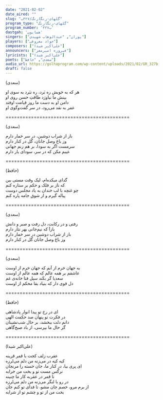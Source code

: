 ```yaml
---
date: "2021-02-02"
date_aired: ""
slug: "گلهای-رنگارنگ/۳۲۷ب"
program_type: "گلهای-رنگارنگ"
program_number: '۳۲۷ب'
dastgah: 'همایون'
singers: ["پوران", "عبدالوهاب شهیدی"]
players: ["جواد معروفی"]
composers: ["علی‌اکبر شیدا"]
announcers: ["فیروزه امیرمعز"]
lyricists: ["علی‌اکبر شیدا"]
poets: ["سعدی", "حافظ"]
audio_url: https://golhaprogram.com/wp-content/uploads/2021/02/GR_327b.mp3
draft: false
---
```


(سعدی)  

هر که به خویش ره بَرد، ره نبَرد به سوی او  
بینش ما نیاورَد طاقتِ حسن روی او  
دامن او به دست ما روز قیامت اوفتد  
عمر به نقد می‌رود، در سر گفت‌وگوی او  

============================================  

(سعدی)  

باز از شراب دوشین، در سر خمار دارم  
وز باغ وصل جانان، گل در کنار دارم  
سرمست اگر به سودا، بر هم زنم جهانی  
عیبم مکن که در سر، سودای یار دارم  

============================================  

(حافظ)  

گدای میکده‌ام، لیک وقت مستی بین  
که ناز بر فلک و حکم بر ستاره کنم  
چو غنچه با لب خندان به یاد مجلس دوست  
پیاله گیرم و از شوق جامه پاره کنم  

============================================  

(سعدی)  

رفتی و در رکابت، دل رفت و صبر و دانش  
بازآ که نیم‌جانی بهر نثار دارم  
باز از شراب دوشین در سر خمار دارم  
وز باغ وصل جانان گل در كنار دارم  

============================================  

(سعدی)  

به جهان خرم از آنم که جهان خرم از اوست  
عاشقم بر همه عالم که همه عالم از اوست  
سعدیا گر بکَند سیل فنا خانه‌ی غم  
دل قوی دار که بنیاد بقا محکم از اوست  

============================================  

(حافظ)  

ای در رخ تو پیدا انوار پادشاهی  
در فکرت تو پنهان صد حکمت الهی  
دانم دلت ببخشد، بر حال شب‌نشینان  
گر حال ما بپرسی، از باد صبح‌گاهی  

============================================  

(علی‌اکبر شیدا)  

عقرب زلف کجت با قمر قرینه  
کیه کیه در می‌زنه من دلم می‌لرزه  
ای پری بیا، در کنار ما، جان خسته را مرنجان  
نرگس مست تو و بخت من خرابه  
تا قمر در عقربه کار ما چنینه  
در رو با لنگر می‌زنه من دلم می‌لرزه  
از برم مرو، خصم جان مشو، تا فدای تو کنم جان  
بخت من از تو و چشم تو از شرابه  
